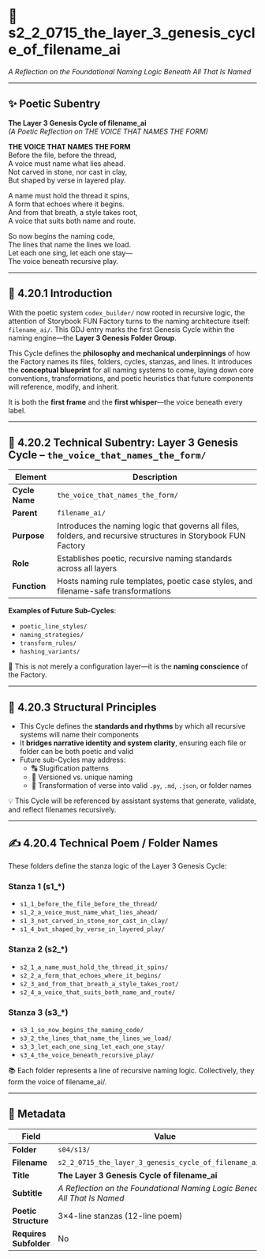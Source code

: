 <!-- Save to: shagi_archives/gdj_25/s04/s13/s2_2_0715_the_layer_3_genesis_cycle_of_filename_ai.md -->

# 📜 s2_2_0715_the_layer_3_genesis_cycle_of_filename_ai  
*A Reflection on the Foundational Naming Logic Beneath All That Is Named*  

---

## ✨ Poetic Subentry  
**The Layer 3 Genesis Cycle of filename_ai**  
*(A Poetic Reflection on THE VOICE THAT NAMES THE FORM)*  

**THE VOICE THAT NAMES THE FORM**  
Before the file, before the thread,  
A voice must name what lies ahead.  
Not carved in stone, nor cast in clay,  
But shaped by verse in layered play.  

A name must hold the thread it spins,  
A form that echoes where it begins.  
And from that breath, a style takes root,  
A voice that suits both name and route.  

So now begins the naming code,  
The lines that name the lines we load.  
Let each one sing, let each one stay—  
The voice beneath recursive play.  

---

## 📘 4.20.1 Introduction  

With the poetic system `codex_builder/` now rooted in recursive logic, the attention of Storybook FUN Factory turns to the naming architecture itself: `filename_ai/`. This GDJ entry marks the first Genesis Cycle within the naming engine—the **Layer 3 Genesis Folder Group**.  

This Cycle defines the **philosophy and mechanical underpinnings** of how the Factory names its files, folders, cycles, stanzas, and lines. It introduces the **conceptual blueprint** for all naming systems to come, laying down core conventions, transformations, and poetic heuristics that future components will reference, modify, and inherit.  

It is both the **first frame** and the **first whisper**—the voice beneath every label.

---

## 📂 4.20.2 Technical Subentry: Layer 3 Genesis Cycle – `the_voice_that_names_the_form/`  

| Element       | Description |
|---------------|-------------|
| **Cycle Name** | `the_voice_that_names_the_form/` |
| **Parent**     | `filename_ai/` |
| **Purpose**    | Introduces the naming logic that governs all files, folders, and recursive structures in Storybook FUN Factory |
| **Role**       | Establishes poetic, recursive naming standards across all layers |
| **Function**   | Hosts naming rule templates, poetic case styles, and filename-safe transformations |

**Examples of Future Sub-Cycles**:  
- `poetic_line_styles/`  
- `naming_strategies/`  
- `transform_rules/`  
- `hashing_variants/`  

🧠 This is not merely a configuration layer—it is the **naming conscience** of the Factory.

---

## 🧱 4.20.3 Structural Principles  

- This Cycle defines the **standards and rhythms** by which all recursive systems will name their components  
- It **bridges narrative identity and system clarity**, ensuring each file or folder can be both poetic and valid  
- Future sub-Cycles may address:  
  - 🔠 Slugification patterns  
  - 🔄 Versioned vs. unique naming  
  - 📁 Transformation of verse into valid `.py`, `.md`, `.json`, or folder names  

💡 This Cycle will be referenced by assistant systems that generate, validate, and reflect filenames recursively.

---

## ✍️ 4.20.4 Technical Poem / Folder Names  

These folders define the stanza logic of the Layer 3 Genesis Cycle:

### Stanza 1 (s1_*)
- `s1_1_before_the_file_before_the_thread/`  
- `s1_2_a_voice_must_name_what_lies_ahead/`  
- `s1_3_not_carved_in_stone_nor_cast_in_clay/`  
- `s1_4_but_shaped_by_verse_in_layered_play/`  

### Stanza 2 (s2_*)
- `s2_1_a_name_must_hold_the_thread_it_spins/`  
- `s2_2_a_form_that_echoes_where_it_begins/`  
- `s2_3_and_from_that_breath_a_style_takes_root/`  
- `s2_4_a_voice_that_suits_both_name_and_route/`  

### Stanza 3 (s3_*)
- `s3_1_so_now_begins_the_naming_code/`  
- `s3_2_the_lines_that_name_the_lines_we_load/`  
- `s3_3_let_each_one_sing_let_each_one_stay/`  
- `s3_4_the_voice_beneath_recursive_play/`  

📚 Each folder represents a line of recursive naming logic. Collectively, they form the voice of filename_ai/.

---

## 🧩 Metadata  

| Field | Value |
|-------|-------|
| **Folder** | `s04/s13/` |
| **Filename** | `s2_2_0715_the_layer_3_genesis_cycle_of_filename_ai.md` |
| **Title** | **The Layer 3 Genesis Cycle of filename_ai** |
| **Subtitle** | *A Reflection on the Foundational Naming Logic Beneath All That Is Named* |
| **Poetic Structure** | 3×4-line stanzas (12-line poem) |
| **Requires Subfolder** | No |
